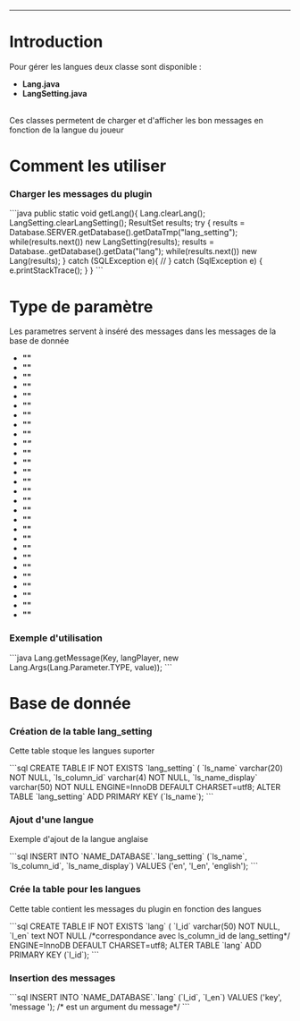 <hr/>
<h1>Introduction</h1>
<p>Pour gérer les langues deux classe sont disponible :
	<ul>
		<li><strong>Lang.java</strong></li>
		<li><strong>LangSetting.java</strong></li>
	</ul>
	<br/>
	Ces classes permetent de charger et d'afficher les bon messages en fonction de la langue du joueur
</p>
<h1>Comment les utiliser</h1>
<h3>Charger les messages du plugin</h3>
```java
public static void getLang(){ 
    Lang.clearLang();
    LangSetting.clearLangSetting();
    ResultSet results;
    try {
        results = Database.SERVER.getDatabase().getDataTmp("lang_setting");
        while(results.next()) new LangSetting(results);
        results = Database.<NAME>.getDatabase().getData("lang");
        while(results.next()) new Lang(results);
    } catch (SQLException e){
        //
    } catch (SqlException e) {
            e.printStackTrace();
    }
}
```
<h1>Type de paramètre</h1>
<p>
    Les parametres servent à inséré des messages dans les messages de la base de donnée 
</p>
<ul>
	<li><strong>"<state>"</strong></li>
    <li><strong>"<time>"</strong></li>
    <li><strong>"<team>"</strong></li>
    <li><strong>"<point>"</strong></li>
    <li><strong>"<nbr_player>"</strong></li>
    <li><strong>"<golds>"</strong></li>
    <li><strong>"<kill>"</strong></li>
    <li><strong>"<dead>"</strong></li>
    <li><strong>"<wool>"</strong></li>
    <li><strong>"<var>"</strong></li>
    <li><strong>"<player>"</strong></li>
    <li><strong>"<mode>"</strong></li>
    <li><strong>"<server>"</strong></li>
    <li><strong>"<message>"</strong></li>
    <li><strong>"<killer>"</strong></li>
    <li><strong>"<nbr_max_player>"</strong></li>
    <li><strong>"<color>"</strong></li>
    <li><strong>"<winner>"</strong></li>
    <li><strong>"<price>"</strong></li>
    <li><strong>"<device>"</strong></li>
    <li><strong>"<looser>"</strong></li>
    <li><strong>"<kit>"</strong></li>
    <li><strong>"<page>"</strong></li>
    <li><strong>"<life>"</strong></li>
    <li><strong>"<bonus>"</strong></li>
    <li><strong>"<killed>"</strong></li>
    <li><strong>"<spectator>"</strong></li>
    <li><strong>"<speed>"</strong></li>
</ul>
<h3>Exemple d'utilisation</h3>
```java
Lang.getMessage(Key, langPlayer, new Lang.Args(Lang.Parameter.TYPE, value));
```
<h1>Base de donnée</h1>
<h3>Création de la table lang_setting</h3>
<p>Cette table stoque les langues suporter</p>
```sql
CREATE TABLE IF NOT EXISTS `lang_setting` (
 `ls_name` varchar(20) NOT NULL,
 `ls_column_id` varchar(4) NOT NULL,
 `ls_name_display` varchar(50) NOT NULL
 ENGINE=InnoDB DEFAULT CHARSET=utf8;
ALTER TABLE `lang_setting`
ADD PRIMARY KEY (`ls_name`);
```
<h3>Ajout d'une langue</h3>
<p>Exemple d'ajout de la langue anglaise</p>
```sql
INSERT INTO `NAME_DATABASE`.`lang_setting` (`ls_name`, `ls_column_id`, `ls_name_display`) VALUES ('en', 'l_en', 'english');
```
<h3>Crée la table pour les langues</h3>
<p>Cette table contient les messages du plugin en fonction des langues</p>
```sql
CREATE TABLE IF NOT EXISTS `lang` (
 `l_id` varchar(50) NOT NULL,
 `l_en` text NOT NULL /*correspondance avec ls_column_id de lang_setting*/
 ENGINE=InnoDB DEFAULT CHARSET=utf8;
ALTER TABLE `lang`
 ADD PRIMARY KEY (`l_id`);
```
<h3>Insertion des messages</h3>
```sql
INSERT INTO `NAME_DATABASE`.`lang` (`l_id`, `l_en`) VALUES ('key', 'message <TYPE>'); /*<TYPE> est un argument du message*/
```
